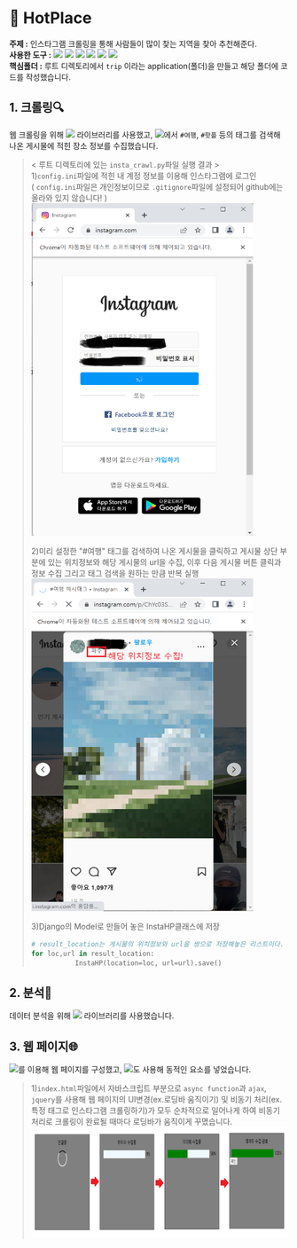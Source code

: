 # 🎉 HotPlace
<b>주제 :</b> 인스타그램 크롤링을 통해 사람들이 많이 찾는 지역을 찾아 추천해준다.               
<b>사용한 도구 :</b> <img src="https://img.shields.io/badge/Python-3776AB?style=flat-square&logo=python&logoColor=white"/> <img src="https://img.shields.io/badge/Django-092E20?style=flat-square&logo=django&logoColor=white"/> <img src="https://img.shields.io/badge/Selenium-43B02A?style=flat-square&logo=selenium&logoColor=white"/> <img src="https://img.shields.io/badge/Pandas-150458?style=flat-square&logo=pandas&logoColor=white"/> <img src="https://img.shields.io/badge/Javascript-F7DF1E?style=flat-square&logo=javascript&logoColor=black"/> <img src="https://img.shields.io/badge/Instagram-E4405F?style=flat-square&logo=instagram&logoColor=white"/>    
<b>핵심폴더 :</b> 루트 디렉토리에서 `trip` 이라는 application(폴더)을 만들고 해당 폴더에 코드를 작성했습니다.

## 1. 크롤링🔍️
웹 크롤링을 위해 <img src="https://img.shields.io/badge/Selenium-43B02A?style=flat-square&logo=selenium&logoColor=white"/> 라이브러리를 사용했고, <img src="https://img.shields.io/badge/Instagram-E4405F?style=flat-square&logo=instagram&logoColor=white"/>에서 `#여행`, `#핫플` 등의 태그를 검색해 나온 게시물에 적힌 장소 정보를 수집했습니다.

>< 루트 디렉토리에 있는 `insta_crawl.py`파일 실행 결과 >       
>1)`config.ini`파일에 적힌 내 계정 정보를 이용해 인스타그램에 로그인                
>( `config.ini`파일은 개인정보이므로 `.gitignore`파일에 설정되어 github에는 올라와 있지 않습니다! )            
><img src="https://github.com/SHINDongHyeo/HotPlace/blob/main/images/1.png" width="400" height="600"/>                   
>                     
>2)미리 설정한 "#여행" 태그를 검색하여 나온 게시물을 클릭하고 게시물 상단 부분에 있는 위치정보와 해당 게시물의 url을 수집, 이후 다음 게시물 버튼 클릭과 정보 수집 그리고 태그 검색을 원하는 만큼 반복 실행               
><img src="https://github.com/SHINDongHyeo/HotPlace/blob/main/images/2.png" width="400" height="600"/>              
>
>3)Django의 Model로 만들어 놓은 InstaHP클래스에 저장
>```python
># result_location는 게시물의 위치정보와 url을 쌍으로 저장해놓은 리스트이다.
>for loc,url in result_location:
>            InstaHP(location=loc, url=url).save()
>```




## 2. 분석🧐
데이터 분석을 위해 <img src="https://img.shields.io/badge/Pandas-150458?style=flat-square&logo=pandas&logoColor=white"/> 라이브러리를 사용했습니다.


## 3. 웹 페이지🌐
<img src="https://img.shields.io/badge/Django-092E20?style=flat-square&logo=django&logoColor=white"/>를 이용해 웹 페이지를 구성했고, <img src="https://img.shields.io/badge/Javascript-F7DF1E?style=flat-square&logo=javascript&logoColor=black"/>도 사용해 동적인 요소를 넣었습니다.               
>1)`index.html`파일에서 자바스크립트 부분으로 `async function`과 `ajax`, `jquery`를 사용해 웹 페이지의 UI변경(ex.로딩바 움직이기) 및 비동기 처리(ex.특정 태그로 인스타그램 크롤링하기)가 모두 순차적으로 일어나게 하여 비동기 처리로 크롤링이 완료될 때마다 로딩바가 움직이게 꾸몄습니다.                
><img src="https://github.com/SHINDongHyeo/HotPlace/blob/main/images/3.png" width="800" height="200"/>
